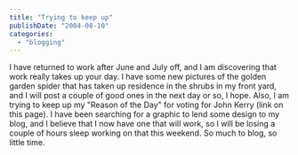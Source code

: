 ```yaml
---
title: "Trying to keep up"
publishDate: "2004-08-10"
categories: 
  - "blogging"
---
```


I have returned to work after June and July off, and I am discovering that work really takes up your day. I have some new pictures of the golden garden spider that has taken up residence in the shrubs in my front yard, and I will post a couple of good ones in the next day or so, I hope. Also, I am trying to keep up my "Reason of the Day" for voting for John Kerry (link on this page). I have been searching for a graphic to lend some design to my blog, and I believe that I now have one that will work, so I will be losing a couple of hours sleep working on that this weekend. So much to blog, so little time.
